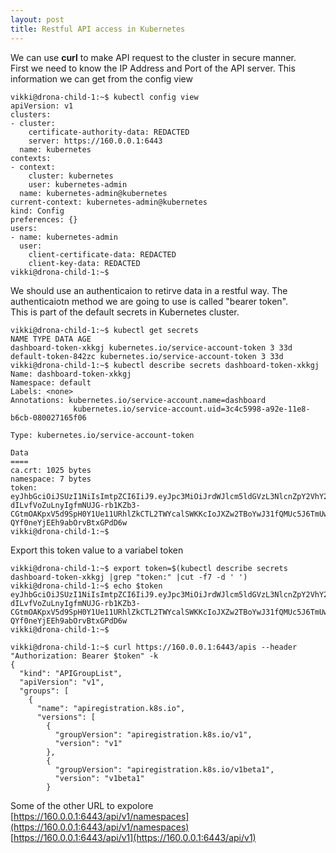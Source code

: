 ```yaml
---
layout: post
title: Restful API access in Kubernetes
---
```


We can use **curl** to make API request to the cluster in secure manner.  
First we need to know the IP Address and Port of the API server. This information we can get from the config view

<!--kg-card-begin: code-->

    vikki@drona-child-1:~$ kubectl config view
    apiVersion: v1
    clusters:
    - cluster:
        certificate-authority-data: REDACTED
        server: https://160.0.0.1:6443
      name: kubernetes
    contexts:
    - context:
        cluster: kubernetes
        user: kubernetes-admin
      name: kubernetes-admin@kubernetes
    current-context: kubernetes-admin@kubernetes
    kind: Config
    preferences: {}
    users:
    - name: kubernetes-admin
      user:
        client-certificate-data: REDACTED
        client-key-data: REDACTED
    vikki@drona-child-1:~$ 

<!--kg-card-end: code-->

We should use an authenticaion to retirve data in a restful way. The authenticaiotn method we are going to use is called "bearer token".  
This is part of the default secrets in Kubernetes cluster.

<!--kg-card-begin: code-->

    vikki@drona-child-1:~$ kubectl get secrets 
    NAME TYPE DATA AGE
    dashboard-token-xkkgj kubernetes.io/service-account-token 3 33d
    default-token-842zc kubernetes.io/service-account-token 3 33d
    vikki@drona-child-1:~$ kubectl describe secrets dashboard-token-xkkgj
    Name: dashboard-token-xkkgj
    Namespace: default
    Labels: <none>
    Annotations: kubernetes.io/service-account.name=dashboard
                  kubernetes.io/service-account.uid=3c4c5998-a92e-11e8-b6cb-080027165f06
    
    Type: kubernetes.io/service-account-token
    
    Data
    ====
    ca.crt: 1025 bytes
    namespace: 7 bytes
    token: eyJhbGciOiJSUzI1NiIsImtpZCI6IiJ9.eyJpc3MiOiJrdWJlcm5ldGVzL3NlcnZpY2VhY2NvdW50Iiwia3ViZXJuZXRlcy5pby9zZXJ2aWNlYWNjb3VudC9uYW1lc3BhY2UiOiJkZWZhdWx0Iiwia3ViZXJuZXRlcy5pby9zZXJ2aWNlYWNjb3VudC9zZWNyZXQubmFtZSI6ImRhc2hib2FyZC10b2tlbi14a2tnaiIsImt1YmVybmV0ZXMuaW8vc2VydmljZWFjY291bnQvc2VydmljZS1hY2NvdW50Lm5hbWUiOiJkYXNoYm9hcmQiLCJrdWJlcm5ldGVzLmlvL3NlcnZpY2VhY2NvdW50L3NlcnZpY2UtYWNjb3VudC51aWQiOiIzYzRjNTk5OC1hOTJlLTExZTgtYjZjYi0wODAwMjcxNjVmMDYiLCJzdWIiOiJzeXN0ZW06c2VydmljZWFjY291bnQ6ZGVmYXVsdDpkYXNoYm9hcmQifQ.aYciSQYcXInr5o7AFYgf8XqVJ8wcxk9f_73EZqmTIVH8wwboQGWhAFgQY7Qj1kMvDVS3axRAcI7_UZN7AVE2dXfG7O-dILvfVoZuLnyIgfmNUJG-rb1KZb3-CGtmOAKpxV5d9SpH0Y1Ue11URhlZkCTL2TWYcalSWKKcIoJXZw2TBoYwJ31fQMUc5J6TmUwmOAFaAVOjtAdxM1tcrP9cNEOFHotMCgBhNkNr4XFTeSWWMHcLNqLU4aRH40CEloXXeNsXmK2xk_WSNMzmKrWSNQU5jXLnc2aoJ4VB3kjT6C5GkYKB0XHyGaCvqR9-QYf0neYjEEh9abOrvBtxGPdD6w
    vikki@drona-child-1:~$ 

<!--kg-card-end: code-->

Export this token value to a variabel token

<!--kg-card-begin: code-->

    vikki@drona-child-1:~$ export token=$(kubectl describe secrets dashboard-token-xkkgj |grep "token:" |cut -f7 -d ' ')
    vikki@drona-child-1:~$ echo $token
    eyJhbGciOiJSUzI1NiIsImtpZCI6IiJ9.eyJpc3MiOiJrdWJlcm5ldGVzL3NlcnZpY2VhY2NvdW50Iiwia3ViZXJuZXRlcy5pby9zZXJ2aWNlYWNjb3VudC9uYW1lc3BhY2UiOiJkZWZhdWx0Iiwia3ViZXJuZXRlcy5pby9zZXJ2aWNlYWNjb3VudC9zZWNyZXQubmFtZSI6ImRhc2hib2FyZC10b2tlbi14a2tnaiIsImt1YmVybmV0ZXMuaW8vc2VydmljZWFjY291bnQvc2VydmljZS1hY2NvdW50Lm5hbWUiOiJkYXNoYm9hcmQiLCJrdWJlcm5ldGVzLmlvL3NlcnZpY2VhY2NvdW50L3NlcnZpY2UtYWNjb3VudC51aWQiOiIzYzRjNTk5OC1hOTJlLTExZTgtYjZjYi0wODAwMjcxNjVmMDYiLCJzdWIiOiJzeXN0ZW06c2VydmljZWFjY291bnQ6ZGVmYXVsdDpkYXNoYm9hcmQifQ.aYciSQYcXInr5o7AFYgf8XqVJ8wcxk9f_73EZqmTIVH8wwboQGWhAFgQY7Qj1kMvDVS3axRAcI7_UZN7AVE2dXfG7O-dILvfVoZuLnyIgfmNUJG-rb1KZb3-CGtmOAKpxV5d9SpH0Y1Ue11URhlZkCTL2TWYcalSWKKcIoJXZw2TBoYwJ31fQMUc5J6TmUwmOAFaAVOjtAdxM1tcrP9cNEOFHotMCgBhNkNr4XFTeSWWMHcLNqLU4aRH40CEloXXeNsXmK2xk_WSNMzmKrWSNQU5jXLnc2aoJ4VB3kjT6C5GkYKB0XHyGaCvqR9-QYf0neYjEEh9abOrvBtxGPdD6w
    vikki@drona-child-1:~$ 

<!--kg-card-end: code--><!--kg-card-begin: code-->

    vikki@drona-child-1:~$ curl https://160.0.0.1:6443/apis --header "Authorization: Bearer $token" -k
    {
      "kind": "APIGroupList",
      "apiVersion": "v1",
      "groups": [
        {
          "name": "apiregistration.k8s.io",
          "versions": [
            {
              "groupVersion": "apiregistration.k8s.io/v1",
              "version": "v1"
            },
            {
              "groupVersion": "apiregistration.k8s.io/v1beta1",
              "version": "v1beta1"
            }

<!--kg-card-end: code-->

Some of the other URL to expolore  
[https://160.0.0.1:6443/api/v1/namespaces](https://160.0.0.1:6443/api/v1/namespaces)  
[https://160.0.0.1:6443/api/v1](https://160.0.0.1:6443/api/v1)

